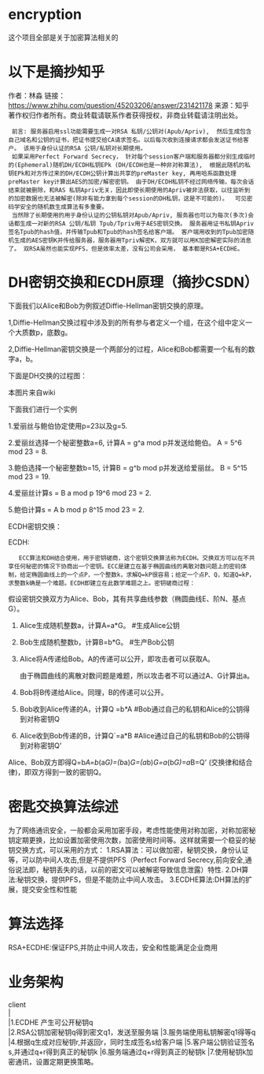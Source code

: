 # encryption
这个项目全部是关于加密算法相关的
# 以下是摘抄知乎
作者：林淼
链接：https://www.zhihu.com/question/45203206/answer/231421178
来源：知乎
著作权归作者所有。商业转载请联系作者获得授权，非商业转载请注明出处。

     前言: 服务器启用ssl功能需要生成一对RSA 私钥/公钥对(Apub/Apriv),  然后生成包含自己域名和公钥的证书，把证书提交给CA请求签名。以后每次收到连接请求都会发送证书给客户。 该用于身份认证的RSA 公钥/私钥对长期使用。
     如果采用Perfect Forward Secrecy， 针对每个session客户端和服务器都分别生成临时的(Ephemeral)随机DH/ECDH私钥EPk (DH/ECDH也是一种非对称算法),  根据此随机的私钥EPk和对方传过来的DH/ECDH公钥计算出共享的preMaster key, 再用哈系函数处理preMaster key计算出AES的加密/解密密钥。 由于DH/ECDH私钥不经过网络传输，每次会话结束就被删除，和RAS 私钥Apriv无关，因此即使长期使用的Apriv被非法获取，以往监听到的加密数据也无法被解密(除非有能力拿到每个session的DH私钥，这是不可能的)。  可见密码学安全的随机数生成算法有多重要。
     当然除了长期使用的用于身份认证的公钥私钥对Apub/Apriv, 服务器也可以为每次(多次)会话都生成一对新的RSA 公钥/私钥 Tpub/Tpriv用于AES密钥交换。 服务器用证书私钥Apriv签名Tpub的hash值，并传输Tpub和Tpub的hash签名给客户端。 客户端用收到的Tpub加密随机生成的AES密钥K并传给服务器，服务器用Tpriv解密K，双方就可以用K加密解密实际的消息了。 双RSA虽然也能实现PFS，但是效率太差，没有公司会采用， 基本都是RSA+ECDHE。

# DH密钥交换和ECDH原理（摘抄CSDN）

下面我们以Alice和Bob为例叙述Diffie-Hellman密钥交换的原理。

1,Diffie-Hellman交换过程中涉及到的所有参与者定义一个组，在这个组中定义一个大质数p，底数g。

2,Diffie-Hellman密钥交换是一个两部分的过程，Alice和Bob都需要一个私有的数字a，b。

下面是DH交换的过程图：

本图片来自wiki

下面我们进行一个实例

1.爱丽丝与鲍伯协定使用p=23以及g=5.

2.爱丽丝选择一个秘密整数a=6, 计算A = g^a mod p并发送给鲍伯。
   A = 5^6 mod 23 = 8.

3.鲍伯选择一个秘密整数b=15, 计算B = g^b mod p并发送给爱丽丝。
   B = 5^15 mod 23 = 19.

4.爱丽丝计算s = B a mod p
  19^6 mod 23 = 2.

5.鲍伯计算s = A b mod p
   8^15 mod 23 = 2.

 

ECDH密钥交换：

ECDH:

       ECC算法和DH结合使用，用于密钥磋商，这个密钥交换算法称为ECDH。交换双方可以在不共享任何秘密的情况下协商出一个密钥。ECC是建立在基于椭圆曲线的离散对数问题上的密码体制，给定椭圆曲线上的一个点P，一个整数k，求解Q=kP很容易；给定一个点P、Q，知道Q=kP，求整数k确是一个难题。ECDH即建立在此数学难题之上。密钥磋商过程：

假设密钥交换双方为Alice、Bob，其有共享曲线参数（椭圆曲线E、阶N、基点G）。

1) Alice生成随机整数a，计算A=a*G。 #生成Alice公钥

2) Bob生成随机整数b，计算B=b*G。 #生产Bob公钥

3) Alice将A传递给Bob。A的传递可以公开，即攻击者可以获取A。

    由于椭圆曲线的离散对数问题是难题，所以攻击者不可以通过A、G计算出a。

4) Bob将B传递给Alice。同理，B的传递可以公开。

5) Bob收到Alice传递的A，计算Q =b*A  #Bob通过自己的私钥和Alice的公钥得到对称密钥Q

6) Alice收到Bob传递的B，计算Q`=a*B  #Alice通过自己的私钥和Bob的公钥得到对称密钥Q'

Alice、Bob双方即得Q=b*A=b*(a*G)=(b*a)*G=(a*b)*G=a*(b*G)=a*B=Q' (交换律和结合律)，即双方得到一致的密钥Q。 


# 密匙交换算法综述
  为了网络通讯安全，一般都会采用加密手段，考虑性能使用对称加密，对称加密秘钥定期更换，比如设置加密使用次数，加密使用时间等。这样就需要一个稳妥的秘钥交换方式，可以采用的方式：
  1.RSA算法：可以做加密，秘钥交换，身份认证等，可以防中间人攻击,但是不提供PFS（Perfect Forward Secrecy,前向安全,通俗说法即，秘钥丢失的话，以前的密文可以被解密导致信息泄露）特性.
  2.DH算法:秘钥交换，提供PFS，但是不能防止中间人攻击。
  3.ECDHE算法:DH算法的扩展，提交安全性和性能
# 算法选择
  RSA+ECDHE:保证FPS,并防止中间人攻击，安全和性能满足企业商用
# 业务架构
   client                              
     |                                    
     |1.ECDHE 产生可公开秘钥q               
     |2.RSA公钥加密秘钥q得到密文q1，发送至服务端
     |3.服务端使用私钥解密q1得等q
     |4.根据q生成对应秘钥r,并返回r，同时生成签名s给客户端
     |5.客户端公钥验证签名s,并通过q+r得到真正的秘钥k
     |6.服务端通过q+r得到真正的秘钥k
     |7.使用秘钥k加密通讯，设置定期更换策略。

  